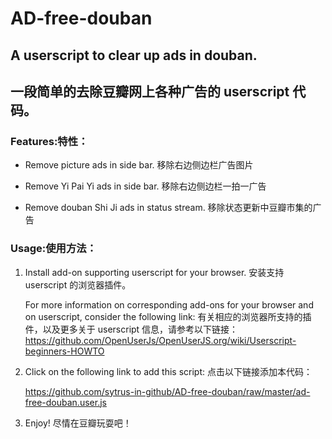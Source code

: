 # AD-free-douban

## A userscript to clear up ads in douban.
## 一段简单的去除豆瓣网上各种广告的 userscript 代码。

### Features:特性：

 - Remove picture ads in side bar.
移除右边侧边栏广告图片

 - Remove Yi Pai Yi ads in side bar.
移除右边侧边栏一拍一广告
 
 - Remove douban Shi Ji ads in status stream.
 移除状态更新中豆瓣市集的广告

### Usage:使用方法：

1. Install add-on supporting userscript for your browser. 安装支持 userscript 的浏览器插件。

    For more information on corresponding add-ons for your browser and on userscript, consider the following link:
    有关相应的浏览器所支持的插件，以及更多关于 userscript 信息，请参考以下链接：
    https://github.com/OpenUserJs/OpenUserJS.org/wiki/Userscript-beginners-HOWTO
2. Click on the following link to add this script: 点击以下链接添加本代码：

    https://github.com/sytrus-in-github/AD-free-douban/raw/master/ad-free-douban.user.js
3. Enjoy! 尽情在豆瓣玩耍吧！ 


